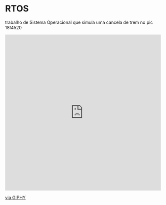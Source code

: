 # RTOS
trabalho de Sistema Operacional que simula uma cancela de trem no pic 18f4520
<div style="width:100%;height:0;padding-bottom:100%;position:relative;"><iframe src="https://giphy.com/embed/abTXF6J5xDaRWzhWWT" width="100%" height="100%" style="position:absolute" frameBorder="0" class="giphy-embed" allowFullScreen></iframe></div><p><a href="https://giphy.com/gifs/CPTM-subway-railway-ferrovia-abTXF6J5xDaRWzhWWT">via GIPHY</a></p>
